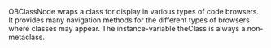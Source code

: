 OBClassNode wraps a class for display in various types of code browsers. It provides many navigation methods for the different types of browsers where classes may appear. The instance-variable theClass is always a non-metaclass.